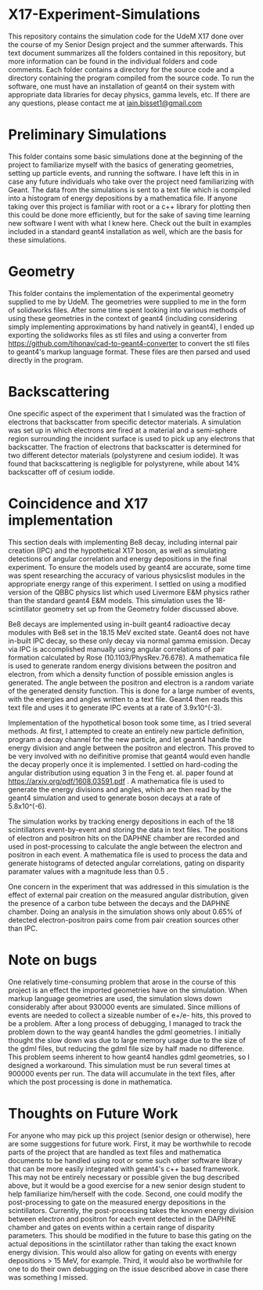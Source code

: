 # X17-Experiment-Simulations

This repository contains the simulation code for the UdeM X17 done over the course of my Senior Design project and the summer afterwards. This text document summarizes all the folders contained in this repository, but more information can be found in the individual folders and code comments. Each folder contains a directory for the source code and a directory containing the program compiled from the source code. To run the software, one must have an installation of geant4 on their system with appropriate data libraries for decay physics, gamma levels, etc. If there are any questions, please contact me at iain.bisset1@gmail.com

# Preliminary Simulations

This folder contains some basic simulations done at the beginning of the project to familiarize myself with the basics of generating geometries, setting up particle events, and running the software. I have left this in in case any future individuals who take over the project need familiarizing with Geant. The data from the simulations is sent to a text file which is compiled into a histogram of energy depositions by a mathematica file. If anyone taking over this project is familiar with root or a c++ library for plotting then this could be done more efficiently, but for the sake of saving time learning new software I went with what I knew here. Check out the built in examples included in a standard geant4 installation as well, which are the basis for these simulations.

# Geometry

This folder contains the implementation of the experimental geometry supplied to me by UdeM. The geometries were supplied to me in the form of solidworks files. After some time spent looking into various methods of using these geometries in the context of geant4 (including considering simply implementing approximations by hand natively in geant4), I ended up exporting the solidworks files as stl files and using a converter from https://github.com/tihonav/cad-to-geant4-converter to convert the stl files to geant4's markup language format. These files are then parsed and used directly in the program. 

# Backscattering

One specific aspect of the experiment that I simulated was the fraction of electrons that backscatter from specific detector materials. A simulation was set up in which electrons are fired at a material and a semi-sphere region surrounding the incident surface is used to pick up any electrons that backscatter. The fraction of electrons that backscatter is determined for two different detector materials (polystyrene and cesium iodide). It was found that backscattering is negligible for polystyrene, while about 14% backscatter off of cesium iodide.

# Coincidence and X17 implementation

This section deals with implementing Be8 decay, including internal pair creation (IPC) and the hypothetical X17 boson, as well as simulating detections of angular correlation and energy depositions in the final experiment. To ensure the models used by geant4 are accurate, some time was spent researching the accuracy of various physicslist modules in the appropriate energy range of this experiment. I settled on using a modified version of the QBBC physics list which used Livermore E&M physics rather than the standard geant4 E&M models. This simulation uses the 18-scintillator geometry set up from the Geometry folder discussed above.

Be8 decays are implemented using in-built geant4 radioactive decay modules with Be8 set in the 18.15 MeV excited state. Geant4 does not have in-built IPC decay, so these only decay via normal gamma emission. Decay via IPC is accomplished manually using angular correlations of pair formation calculated by Rose (10.1103/PhysRev.76.678). A mathematica file is used to generate random energy divisions between the positron and electron, from which a density function of possible emission angles is generated. The angle between the positron and electron is a random variate of the generated density function. This is done for a large number of events, with the energies and angles written to a text file. Geant4 then reads this text file and uses it to generate IPC events at a rate of 3.9x10^(-3). 

Implementation of the hypothetical boson took some time, as I tried several methods. At first, I attempted to create an entirely new particle definition, program a decay channel for the new particle, and let geant4 handle the energy division and angle between the positron and electron. This proved to be very involved with no deifinitive promise that geant4 would even handle the decay properly once it is implemented. I settled on hard-coding the angular distribution using equation 3 in the Feng et. al. paper found at https://arxiv.org/pdf/1608.03591.pdf . A mathematica file is used to generate the energy divisions and angles, which are then read by the geant4 simulation and used to generate boson decays at a rate of 5.8x10^(-6).

The simulation works by tracking energy depositions in each of the 18 scintillators event-by-event and storing the data in text files. The positions of electron and positron hits on the DAPHNE chamber are recorded and used in post-processing to calculate the angle between the electron and positron in each event. A mathematica file is used to process the data and generate histograms of detected angular correlations, gating on disparity paramater values with a magnitude less than 0.5 . 

One concern in the experiment that was addressed in this simulation is the effect of external pair creation on the measured angular distribution, given the presence of a carbon tube between the decays and the DAPHNE chamber. Doing an analysis in the simulation shows only about 0.65% of detected electron-positron pairs come from pair creation sources other than IPC. 

# Note on bugs

One relatively time-consuming problem that arose in the course of this project is an effect the imported geometries have on the simulation. When markup language geometries are used, the simulation slows down considerably after about 930000 events are simulated. Since millions of events are needed to collect a sizeable number of e+/e- hits, this proved to be a problem. After a long process of debugging, I managed to track the problem down to the way geant4 handles the gdml geometries. I initially thought the slow down was due to large memory usage due to the size of the gdml files, but reducing the gdml file size by half made no difference. This problem seems inherent to how geant4 handles gdml geometries, so I designed a workaround. This simulation must be run several times at 900000 events per run. The data will accumulate in the text files, after which the post processing is done in mathematica.

# Thoughts on Future Work

For anyone who may pick up this project (senior design or otherwise), here are some suggestions for future work. First, it may be worthwhile to recode parts of the project that are handled as text files and mathematica documents to be handled using root or some such other software library that can be more easily integrated with geant4's c++ based framework. This may not be entirely necessary or possible given the bug described above, but it would be a good exercise for a new senior design student to help familiarize him/herself with the code. Second, one could modify the post-processing to gate on the measured energy depositions in the scintillators. Currently, the post-processing takes the known energy division between electron and positron for each event detected in the DAPHNE chamber and gates on events within a certain range of disparity parameters. This should be modified in the future to base this gating on the actual depositions in the scintillator rather than taking the exact known energy division. This would also allow for gating on events with energy depositions > 15 MeV, for example. Third, it would also be worthwhile for one to do their own debugging on the issue described above in case there was something I missed.
